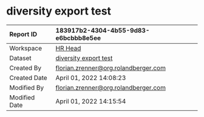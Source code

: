 



# diversity export test

|Report ID|183917b2-4304-4b55-9d83-e6bcbbb8e5ee|
| :--- | :--- |
|Workspace|[HR Head](../Workspaces/HR-Head.md)|
|Dataset|[diversity export test](../Datasets/diversity-export-test.md)|
|Created By|florian.zrenner@org.rolandberger.com|
|Created Date|April 01, 2022 14:08:23|
|Modified By|florian.zrenner@org.rolandberger.com|
|Modified Date|April 01, 2022 14:15:54|

